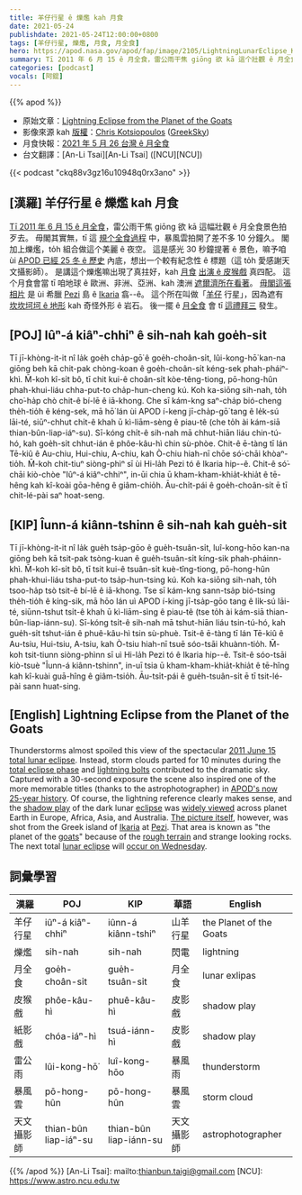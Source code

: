 ```yaml
---
title: 羊仔行星 ê 爍爁 kah 月食
date: 2021-05-24
publishdate: 2021-05-24T12:00:00+0800
tags: [羊仔行星, 爍爁, 月食, 月全食]
hero: https://apod.nasa.gov/apod/fap/image/2105/LightningLunarEclipse_Kotsiopoulos_1024.jpg
summary: Tī 2011 年 6 月 15 ê 月全食，雷公雨干焦 giōng 欲 kā 這个壯觀 ê 月全食景色拍歹去。
categories: [podcast]
vocals: [阿錕]
---
```


{{% apod %}}

- 原始文章：[Lightning Eclipse from the Planet of the Goats](https://apod.nasa.gov/apod/ap210524.html)
- 影像來源 kah [版權][copyright]：[Chris Kotsiopoulos](https://www.facebook.com/chris.kotsiopoulos) ([GreekSky](http://www.greeksky.gr/))
- 月食快報：[2021 年 5 月 26 台灣 ê 月全食](https://www.timeanddate.com/eclipse/in/taiwan/taipei)
- 台文翻譯：[An-Li Tsai][An-Li Tsai] ([NCU][NCU])

{{< podcast "ckq88v3gz16u10948q0rx3ano" >}}

## [漢羅] 羊仔行星 ê 爍爁 kah 月食

[Tī 2011 年 6 月 15 ê 月全食][2011 June 15 total lunar eclipse]，雷公雨干焦 giōng 欲 kā 這幅壯觀 ê 月全食景色拍歹去。
毋閣其實無，tī 這 [規个全食過程][total eclipse phase] 中，暴風雲拍開了差不多 10 分鐘久。
閣加上爍爁，to̍h 組合做這个美麗 ê 夜空。
這是感光 30 秒鐘提著 ê 景色，嘛予咱 ùi [APOD 已經 25 冬 ê 歷史][APOD's now 25-year history] 內底，想出一个較有紀念性 ê 標題（這 to̍h 愛感謝天文攝影師）。
是講這个爍爁嘛出現了真拄好，kah [月食][eclipse] [出演 ê 皮猴戲][shadow play] 真四配。
這个月食會當 tī 咱地球 ê 歐洲、非洲、亞洲、kah 澳洲 [遮爾濟所在看著][widely viewed]。
[毋閣這張相片][The picture itself] 是 ùi 希臘 [Pezi][Pezi] 島 ê [Ikaria][Ikaria] 翕--ê。
這个所在叫做「[羊仔][goats] 行星」，因為遮有 [坎坎坷坷 ê 地形][rough terrain] kah 奇怪外形 ê 岩石。
後一擺 ê [月全食][lunar eclipse] 會 tī [這禮拜三][occur on Wednesday] 發生。

## [POJ] Iûⁿ-á kiâⁿ-chhiⁿ ê sih-nah kah goe̍h-si̍t

Tī jī-khòng-it-it nî la̍k goe̍h cha̍p-gō͘ ê goe̍h-choân-si̍t, lûi-kong-hō͘ kan-na giōng beh kā chit-pak chòng-koan ê goe̍h-choân-si̍t kéng-sek phah-pháiⁿ-khì.
M̄-koh kî-si̍t bô, tī chit kui-ê choân-si̍t kòe-têng-tiong, pō-hong-hûn phah-khui-liáu chha-put-to cha̍p-hun-cheng kú.
Koh ka-siōng sih-nah, to̍h cho͘-ha̍p chò chit-ê bí-lē ê iā-khong.
Che sī kám-kng saⁿ-cha̍p bió-cheng the̍h-tio̍h ê kéng-sek, mā hō͘ lán ùi APOD í-keng jī-cha̍p-gō͘ tang ê le̍k-sú lāi-té, siūⁿ-chhut chi̍t-ê khah ū kì-liām-sèng ê piau-tê (che to̍h ài kám-siā thian-bûn-liap-iáⁿ-su).
Sī-kóng chi̍t-ê sih-nah mā chhut-hiān liáu chin-tú-hó, kah goe̍h-si̍t chhut-ián ê phôe-kâu-hì chin sù-phòe.
Chit-ê ē-tàng tī lán Tē-kiû ê Au-chiu, Hui-chiu, A-chiu, kah Ò-chiu hiah-nī chōe só͘-chāi khòaⁿ-tio̍h.
M̄-koh chit-tiuⁿ siòng-phìⁿ sī ùi Hi-la̍h Pezi tó ê Ikaria hip--ê.
Chit-ê só͘-chāi kiò-chòe "Iûⁿ-á kiâⁿ-chhiⁿ", in-ūi chia ū kham-kham-khia̍t-khia̍t ê tē-hêng kah kî-koài gōa-hêng ê giâm-chio̍h.
Āu-chi̍t-pái ê goe̍h-choân-si̍t ē tī chit-lé-pài saⁿ hoat-seng.



## [KIP] Îunn-á kiânn-tshinn ê sih-nah kah gue̍h-si̍t

Tī jī-khòng-it-it nî la̍k gue̍h tsa̍p-gōo ê gue̍h-tsuân-si̍t, luî-kong-hōo kan-na giōng beh kā tsit-pak tsòng-kuan ê gue̍h-tsuân-si̍t kíng-sik phah-pháinn-khì.
M̄-koh kî-si̍t bô, tī tsit kui-ê tsuân-si̍t kuè-tîng-tiong, pō-hong-hûn phah-khui-liáu tsha-put-to tsa̍p-hun-tsing kú.
Koh ka-siōng sih-nah, to̍h tsoo-ha̍p tsò tsit-ê bí-lē ê iā-khong.
Tse sī kám-kng sann-tsa̍p bió-tsing the̍h-tio̍h ê kíng-sik, mā hōo lán uì APOD í-king jī-tsa̍p-gōo tang ê li̍k-sú lāi-té, siūnn-tshut tsi̍t-ê khah ū kì-liām-sìng ê piau-tê (tse to̍h ài kám-siā thian-bûn-liap-iánn-su).
Sī-kóng tsi̍t-ê sih-nah mā tshut-hiān liáu tsin-tú-hó, kah gue̍h-si̍t tshut-ián ê phuê-kâu-hì tsin sù-phuè.
Tsit-ê ē-tàng tī lán Tē-kiû ê Au-tsiu, Hui-tsiu, A-tsiu, kah Ò-tsiu hiah-nī tsuē sóo-tsāi khuànn-tio̍h.
M̄-koh tsit-tiunn siòng-phìnn sī uì Hi-la̍h Pezi tó ê Ikaria hip--ê.
Tsit-ê sóo-tsāi kiò-tsuè "Îunn-á kiânn-tshinn", in-uī tsia ū kham-kham-khia̍t-khia̍t ê tē-hîng kah kî-kuài guā-hîng ê giâm-tsio̍h.
Āu-tsi̍t-pái ê gue̍h-tsuân-si̍t ē tī tsit-lé-pài sann huat-sing.



## [English] Lightning Eclipse from the Planet of the Goats

Thunderstorms almost spoiled this view of the spectacular [2011 June 15 total lunar eclipse][2011 June 15 total lunar eclipse]. Instead, storm clouds parted for 10 minutes during the [total eclipse phase][total eclipse phase] and [lightning bolts][lightning bolts] contributed to the dramatic sky. Captured with a 30-second exposure the scene also inspired one of the more memorable titles (thanks to the astrophotographer) in [APOD's now 25-year history][APOD's now 25-year history]. Of course, the lightning reference clearly makes sense, and the [shadow play][shadow play] of the dark lunar [eclipse][eclipse] was [widely viewed][widely viewed] across planet Earth in Europe, Africa, Asia, and Australia. [The picture itself][The picture itself], however, was shot from the Greek island of [Ikaria][Ikaria] at [Pezi][Pezi]. That area is known as "the planet of the [goats][goats]" because of the [rough terrain][rough terrain] and strange looking rocks. The next total [lunar eclipse][lunar eclipse] will [occur on Wednesday][occur on Wednesday].

## 詞彙學習

|漢羅|POJ|KIP|華語|English|
|-|-|-|-|-|
|羊仔行星|iûⁿ-á kiâⁿ-chhiⁿ|iûnn-á kiânn-tshiⁿ|山羊行星|the Planet of the Goats|
|爍爁|sih-nah|sih-nah|閃電|lightning|
|月全食|goe̍h-choân-si̍t|gue̍h-tsuân-si̍t|月全食|lunar exlipas|
|皮猴戲|phôe-kâu-hì|phuê-kâu-hì|皮影戲|shadow play|
|紙影戲|chóa-iáⁿ-hì|tsuá-iánn-hì|皮影戲|shadow play|
|雷公雨|lûi-kong-hō͘|luî-kong-hōo|暴風雨|thunderstorm|
|暴風雲|pō-hong-hûn|pō-hong-hûn|暴風雲|storm cloud|
|天文攝影師|thian-bûn liap-iáⁿ-su|thian-bûn liap-iánn-su|天文攝影師|astrophotographer|

{{% /apod %}}
[An-Li Tsai]: mailto:thianbun.taigi@gmail.com
[NCU]: https://www.astro.ncu.edu.tw

[copyright]: https://apod.nasa.gov/apod/fap/lib/about_apod.html#srapply

[2011 June 15 total lunar eclipse]:https://eclipse.gsfc.nasa.gov/OH/OH2011.html#LE2011Jun15T
[total eclipse phase]:https://apod.nasa.gov/apod/ap110617.html
[lightning bolts]:https://apod.nasa.gov/apod/ap120723.html
[APOD's now 25-year history]:https://www.theverge.com/2015/6/15/8779599/astronomy-picture-of-the-day-oral-history
[shadow play]:https://apod.nasa.gov/apod/ap060909.html
[eclipse]:https://eclipse2017.nasa.gov/eclipse-who-what-where-when-and-how
[widely viewed]:http://asterisk.apod.com/viewtopic.php?f=29&t=23957
[The picture itself]:https://greeksky.gr/wp-content/uploads/2021/05/eclipses_lunar-eclipse-and-lightning.jpg
[Ikaria]:https://www.youtube.com/watch?v=925mOGCf7to
[Pezi]:https://en.wikipedia.org/wiki/Icaria
[goats]:http://3.bp.blogspot.com/-5qmrdx1umpY/Ur0Y1tDvxZI/AAAAAAAAu3s/TteYJNMEUAk/s1600/Wall-Climbing+Mountain+Goats.jpg
[rough terrain]:http://www.culturechange.org/cms/content/view/937/1/
[lunar eclipse]:https://mars.nasa.gov/images/Lunar_eclipse_sideview.jpg
[occur on Wednesday]:https://svs.gsfc.nasa.gov/4903
